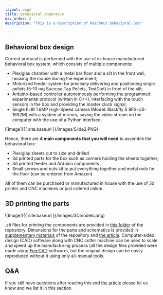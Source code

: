 ```yaml
---
layout: page
title: Behavioral apparatus
nav_order: 2
description: "This is a description of ReachOut behavioral box"

---
```


## Behavioral box design
Current protocol is performed with the use of in-house manufactured behavioral box system, which consists of multiple components: 
- Plexiglas chamber with a metal bar floor and a slit in the front wall, housing the mouse during the experiment; 
- Motorized feeder system for precisely delivering and positioning single pellets (5-10 mg Sucrose Tap Pellets, TestDiet) in front of the slit;
- Arduino-based controller autonomously performing the programmed experimental protocol (written in C++), interfacing with the touch sensors in the box and providing the master clock signal;
- Single FLIR 1.6MP High-Speed camera (Model: Blackfly S BFS-U3-16S2M) with a system of mirrors, saving the video stream on the computer with the use of a Python interface.

![Image]({{ site.baseurl }}/images/Slide2.PNG)

Hence, there are **4 main components that you will need** to assemble the behavioral box: 

- Plexiglas sheets cut to size and drilled 
- 3d printed parts for the box such as corners holding the sheets together,
- 3d printed feeder and Arduino components
- Small screws and nuts kit to put everything together and metal rods for the floor (can be ordered from Amazon) 

All of them can be purchased or manufactured in house with the use of 3d printer and CNC machines or just ordered online.

## 3D printing the parts

![Image]({{ site.baseurl }}/images/3Dmodels.png)  

*.stl* files for printing the components are provided in [this folder] of the repository. 
Dimensions for the parts and schematics is provided in [supplementary materials] of the repository and [the article].
Computer-aided design (CAD) software along with CNC cutter machine can be used to scale and speed up the manufacturing process 
(all the design files provided were made using [FreeCAD] software), but the original design can be easily reproduced without it using only all-manual tools.  

## Q&A
If you still have questions after reading this and [the article] please let us
know and we list it in this section.


[this folder]: https://github.com/BerezhnoyD/Reaching_Task_VAI/tree/main/ReachingBox_3D_Model
[FreeCAD]: https://www.freecad.org/
[supplementary materials]: https://github.com/BerezhnoyD/Reaching_Task_VAI/tree/main/ArticleSupplements
[the article]: https://star-protocols.cell.com/protocols/3539